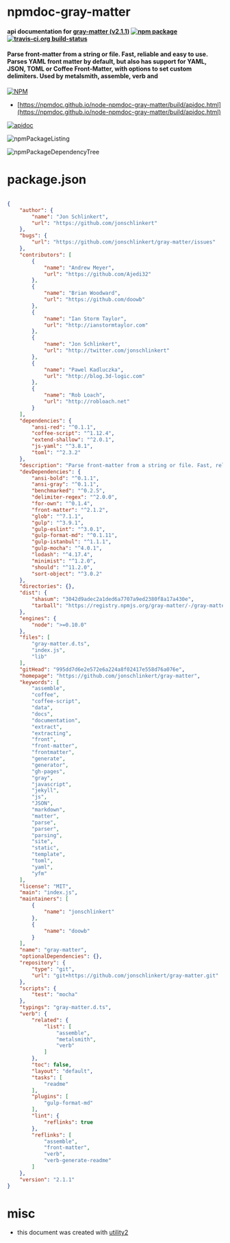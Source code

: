 # npmdoc-gray-matter

#### api documentation for  [gray-matter (v2.1.1)](https://github.com/jonschlinkert/gray-matter)  [![npm package](https://img.shields.io/npm/v/npmdoc-gray-matter.svg?style=flat-square)](https://www.npmjs.org/package/npmdoc-gray-matter) [![travis-ci.org build-status](https://api.travis-ci.org/npmdoc/node-npmdoc-gray-matter.svg)](https://travis-ci.org/npmdoc/node-npmdoc-gray-matter)

#### Parse front-matter from a string or file. Fast, reliable and easy to use. Parses YAML front matter by default, but also has support for YAML, JSON, TOML or Coffee Front-Matter, with options to set custom delimiters. Used by metalsmith, assemble, verb and

[![NPM](https://nodei.co/npm/gray-matter.png?downloads=true&downloadRank=true&stars=true)](https://www.npmjs.com/package/gray-matter)

- [https://npmdoc.github.io/node-npmdoc-gray-matter/build/apidoc.html](https://npmdoc.github.io/node-npmdoc-gray-matter/build/apidoc.html)

[![apidoc](https://npmdoc.github.io/node-npmdoc-gray-matter/build/screenCapture.buildCi.browser.%252Ftmp%252Fbuild%252Fapidoc.html.png)](https://npmdoc.github.io/node-npmdoc-gray-matter/build/apidoc.html)

![npmPackageListing](https://npmdoc.github.io/node-npmdoc-gray-matter/build/screenCapture.npmPackageListing.svg)

![npmPackageDependencyTree](https://npmdoc.github.io/node-npmdoc-gray-matter/build/screenCapture.npmPackageDependencyTree.svg)



# package.json

```json

{
    "author": {
        "name": "Jon Schlinkert",
        "url": "https://github.com/jonschlinkert"
    },
    "bugs": {
        "url": "https://github.com/jonschlinkert/gray-matter/issues"
    },
    "contributors": [
        {
            "name": "Andrew Meyer",
            "url": "https://github.com/Ajedi32"
        },
        {
            "name": "Brian Woodward",
            "url": "https://github.com/doowb"
        },
        {
            "name": "Ian Storm Taylor",
            "url": "http://ianstormtaylor.com"
        },
        {
            "name": "Jon Schlinkert",
            "url": "http://twitter.com/jonschlinkert"
        },
        {
            "name": "Pawel Kadluczka",
            "url": "http://blog.3d-logic.com"
        },
        {
            "name": "Rob Loach",
            "url": "http://robloach.net"
        }
    ],
    "dependencies": {
        "ansi-red": "^0.1.1",
        "coffee-script": "^1.12.4",
        "extend-shallow": "^2.0.1",
        "js-yaml": "^3.8.1",
        "toml": "^2.3.2"
    },
    "description": "Parse front-matter from a string or file. Fast, reliable and easy to use. Parses YAML front matter by default, but also has support for YAML, JSON, TOML or Coffee Front-Matter, with options to set custom delimiters. Used by metalsmith, assemble, verb and ",
    "devDependencies": {
        "ansi-bold": "^0.1.1",
        "ansi-gray": "^0.1.1",
        "benchmarked": "^0.2.5",
        "delimiter-regex": "^2.0.0",
        "for-own": "^0.1.4",
        "front-matter": "^2.1.2",
        "glob": "^7.1.1",
        "gulp": "^3.9.1",
        "gulp-eslint": "^3.0.1",
        "gulp-format-md": "^0.1.11",
        "gulp-istanbul": "^1.1.1",
        "gulp-mocha": "^4.0.1",
        "lodash": "^4.17.4",
        "minimist": "^1.2.0",
        "should": "^11.2.0",
        "sort-object": "^3.0.2"
    },
    "directories": {},
    "dist": {
        "shasum": "3042d9adec2a1ded6a7707a9ed2380f8a17a430e",
        "tarball": "https://registry.npmjs.org/gray-matter/-/gray-matter-2.1.1.tgz"
    },
    "engines": {
        "node": ">=0.10.0"
    },
    "files": [
        "gray-matter.d.ts",
        "index.js",
        "lib"
    ],
    "gitHead": "995dd7d6e2e572e6a224a8f02417e558d76a076e",
    "homepage": "https://github.com/jonschlinkert/gray-matter",
    "keywords": [
        "assemble",
        "coffee",
        "coffee-script",
        "data",
        "docs",
        "documentation",
        "extract",
        "extracting",
        "front",
        "front-matter",
        "frontmatter",
        "generate",
        "generator",
        "gh-pages",
        "gray",
        "javascript",
        "jekyll",
        "js",
        "JSON",
        "markdown",
        "matter",
        "parse",
        "parser",
        "parsing",
        "site",
        "static",
        "template",
        "toml",
        "yaml",
        "yfm"
    ],
    "license": "MIT",
    "main": "index.js",
    "maintainers": [
        {
            "name": "jonschlinkert"
        },
        {
            "name": "doowb"
        }
    ],
    "name": "gray-matter",
    "optionalDependencies": {},
    "repository": {
        "type": "git",
        "url": "git+https://github.com/jonschlinkert/gray-matter.git"
    },
    "scripts": {
        "test": "mocha"
    },
    "typings": "gray-matter.d.ts",
    "verb": {
        "related": {
            "list": [
                "assemble",
                "metalsmith",
                "verb"
            ]
        },
        "toc": false,
        "layout": "default",
        "tasks": [
            "readme"
        ],
        "plugins": [
            "gulp-format-md"
        ],
        "lint": {
            "reflinks": true
        },
        "reflinks": [
            "assemble",
            "front-matter",
            "verb",
            "verb-generate-readme"
        ]
    },
    "version": "2.1.1"
}
```



# misc
- this document was created with [utility2](https://github.com/kaizhu256/node-utility2)
